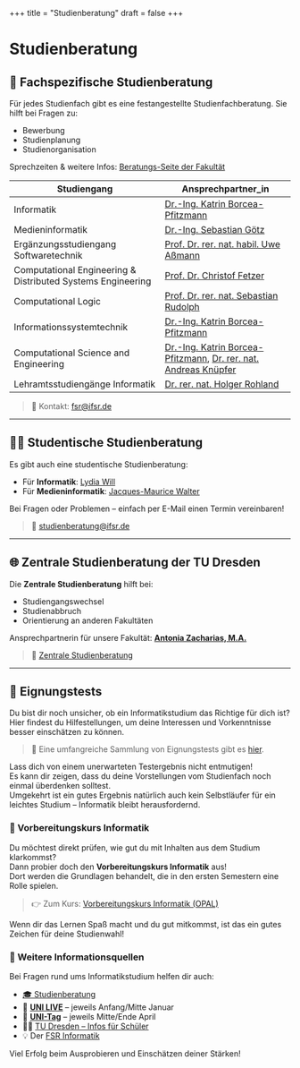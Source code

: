 +++
title = "Studienberatung"
draft = false
+++

# Studienberatung

## 👥 Fachspezifische Studienberatung

Für jedes Studienfach gibt es eine festangestellte Studienfachberatung. Sie hilft bei Fragen zu:
- Bewerbung
- Studienplanung
- Studienorganisation

Sprechzeiten & weitere Infos: [Beratungs-Seite der Fakultät](https://tu-dresden.de/ing/informatik/studium/beratung)

| Studiengang                                                 | Ansprechpartner_in                                                                                                                                              |
|-------------------------------------------------------------|-----------------------------------------------------------------------------------------------------------------------------------------------------------------|
| Informatik                                                  | [Dr.-Ing. Katrin Borcea-Pfitzmann](mailto:stuba.inf@tu-dresden.de)                                                                                              |
| Medieninformatik                                            | [Dr.-Ing. Sebastian Götz](mailto:sebastian.goetz1@tu-dresden.de)                                                                                                |
| Ergänzungsstudiengang Softwaretechnik                       | [Prof. Dr. rer. nat. habil. Uwe Aßmann](mailto:uwe.assmann@tu-dresden.de)                                                                                       |
| Computational Engineering & Distributed Systems Engineering | [Prof. Dr. Christof Fetzer](mailto:christof.fetzer@tu-dresden.de)                                                                                               |
| Computational Logic                                         | [Prof. Dr. rer. nat. Sebastian Rudolph](mailto:sebastian.rudolph@tu-dresden.de)                                                                                 |
| Informationssystemtechnik                                   | [Dr.-Ing. Katrin Borcea-Pfitzmann](mailto:katrin.borcea@tu-dresden.de)                                                                                          |
| Computational Science and Engineering                       | [Dr.-Ing. Katrin Borcea-Pfitzmann](mailto:inf-cse-beratung@groups.tu-dresden.de), [Dr. rer. nat. Andreas Knüpfer](mailto:inf-cse-beratung@groups.tu-dresden.de) |
| Lehramtsstudiengänge Informatik                             | [Dr. rer. nat. Holger Rohland](mailto:holger.rohland@tu-dresden.de)                                                                                             |

> 📧 Kontakt: [fsr@ifsr.de](mailto:fsr@ifsr.de)

---

## 👩‍🎓 Studentische Studienberatung

Es gibt auch eine studentische Studienberatung:
- Für **Informatik**: [Lydia Will](mailto:lydia.will@ifsr.de?subject=Studienberatung)
- Für **Medieninformatik**: [Jacques-Maurice Walter](mailto:jacques.walther@ifsr.de?subject=Studienberatung)

Bei Fragen oder Problemen – einfach per E-Mail einen Termin vereinbaren!

> 📧 [studienberatung@ifsr.de](mailto:studienberatung@ifsr.de)

---

## 🌐 Zentrale Studienberatung der TU Dresden

Die **Zentrale Studienberatung** hilft bei:
- Studiengangswechsel
- Studienabbruch
- Orientierung an anderen Fakultäten

Ansprechpartnerin für unsere Fakultät:
[**Antonia Zacharias, M.A.**](mailto:antonia.zacharias@tu-dresden.de)

> 🔗 [Zentrale Studienberatung](https://tu-dresden.de/studium/im-studium/beratung-und-service/zentrale-studienberatung)

---

## 🧪 Eignungstests

Du bist dir noch unsicher, ob ein Informatikstudium das Richtige für dich ist?  
Hier findest du Hilfestellungen, um deine Interessen und Vorkenntnisse besser einschätzen zu können.

> 🧠 Eine umfangreiche Sammlung von Eignungstests gibt es [hier](https://www.einstieg-informatik.de/?article_id=800%3Ftarget%3Dblank).

Lass dich von einem unerwarteten Testergebnis nicht entmutigen!  
Es kann dir zeigen, dass du deine Vorstellungen vom Studienfach noch einmal überdenken solltest.  
Umgekehrt ist ein gutes Ergebnis natürlich auch kein Selbstläufer für ein leichtes Studium – Informatik bleibt herausfordernd.

### 🧰 Vorbereitungskurs Informatik

Du möchtest direkt prüfen, wie gut du mit Inhalten aus dem Studium klarkommst?  
Dann probier doch den **Vorbereitungskurs Informatik** aus!  
Dort werden die Grundlagen behandelt, die in den ersten Semestern eine Rolle spielen.

> 👉 Zum Kurs: [Vorbereitungskurs Informatik (OPAL)](https://bildungsportal.sachsen.de/opal/auth/RepositoryEntry/23217537051)

Wenn dir das Lernen Spaß macht und du gut mitkommst, ist das ein gutes Zeichen für deine Studienwahl!

### 🧭 Weitere Informationsquellen

Bei Fragen rund ums Informatikstudium helfen dir auch:
- [🎓 Studienberatung](https://tu-dresden.de/studium/im-studium/beratung-und-service/zentrale-studienberatung)
- 💬 [**UNI LIVE**](https://tu-dresden.de/studium/vor-dem-studium/uni-testen/uni-live) – jeweils Anfang/Mitte Januar
- 📅 [**UNI-Tag**](https://tu-dresden.de/unitag) – jeweils Mitte/Ende April
- 🧑‍🏫 [TU Dresden – Infos für Schüler](https://tu-dresden.de/ing/informatik/studium/angebote-fuer-schueler)
- 💡 Der [FSR Informatik](https://www.ifsr.de)

Viel Erfolg beim Ausprobieren und Einschätzen deiner Stärken!